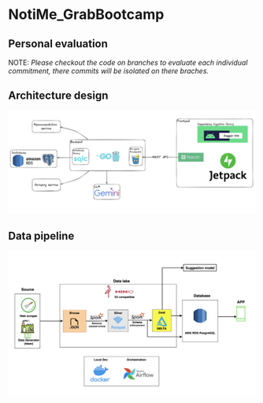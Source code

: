 # NotiMe_GrabBootcamp
## Personal evaluation
NOTE: *Please checkout the code on branches to evaluate each individual commitment, there commits will be isolated on there braches.*
## Architecture design
![alt text](/images/architecture_design.png)

## Data pipeline
![alt text](/images/data_pipeline.png)